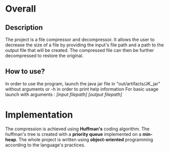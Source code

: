 # Overall
## Description
The project is a file compressor and decompressor. It allows the user to decrease the size of a file by providing the input's file path and a path to the output file that will be created. The compressed file can then be further decompressed to restore the original.
## How to use?
In order to use the program, launch the java jar file in "out/artifacts/JK_jar" without arguments or -h in order to print help information
For basic usage launch with arguments : *[input filepath] [output filepath]*

# Implementation
The compression is achieved using **Huffman's** coding algorithm. The huffman's tree is created with a **priority queue** implemented on a **min-heap**. 
The whole project is written using **object-oriented** programming according to the language's practices.


